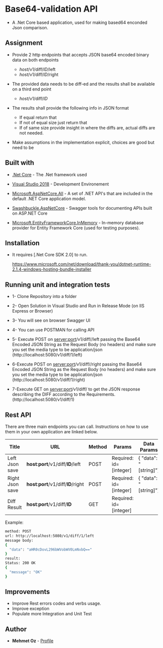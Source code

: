 # Base64-validation API

* A .Net Core based application, used for making based64 enconded Json comparison.

## Assignment

* Provide 2 http endpoints that accepts JSON base64 encoded binary data on both
endpoints
  * _host_/v1/diff/_ID_/left 
  * _host_/v1/diff/_ID_/right
* The provided data needs to be diff-ed and the results shall be available on a third end
point
  * _host_/v1/diff/_ID_

* The results shall provide the following info in JSON format
  * If equal return that
  * If not of equal size just return that
  * If of same size provide insight in where the diffs are, actual diffs are not needed.

* Make assumptions in the implementation explicit, choices are good but need to be

## Built with

* [.Net Core](SDK) - The .Net framework used
* [Visual Studio 2018](IDE) - Development Environement

* [Microsoft.AspNetCore.All](Package)  - A set of .NET API's that are included in the default .NET Core application model.
* [Swashbuckle.AspNetCore](Package) - Swagger tools for documenting APIs built on ASP.NET Core
* [Microsoft.EntityFrameworkCore.InMemory](Package) - In-memory database provider for Entity Framework Core (used for testing purposes).


## Installation

* It requires [.Net Core SDK 2.0] to run.

  https://www.microsoft.com/net/download/thank-you/dotnet-runtime-2.1.4-windows-hosting-bundle-installer


## Running unit and integration tests

* 1- Clone Repository into a folder

* 2- Open Solution in Visual Studio and Run in Release Mode (on IIS Express or Browser)

* 3- You will see on browser Swagger UI 

* 4- You can use POSTMAN for calling API

* 5- Execute POST on <server:port>/v1/diff/<id>/left passing the Base64 Encoded JSON String as the Request Body (no headers) and make sure you set the media type to be application/json (http://localhost:5080/v1/diff/1/left)
  
* 6-Execute POST on <server:port>/v1/diff/<id>/right passing the Base64 Encoded JSON String as the Request Body (no headers) and make sure you set the media type to be application/json (http://localhost:5080/v1/diff/1/right)
  
* 7-Execute GET on <server:port>/v1/diff/<id> to get the JSON response describing the DIFF according to the Requirements.(http://localhost:5080/v1/diff/1)


## Rest API

There are three main endpoints you can call. Instructions on how to use them in your own application are linked below.

| Title | URL | Method | Params | Data Params
| ------ | ------ | ------ | ------ | ------ |
| Left Json save | **host**:**port**/v1/diff/**ID**/left | POST |Required: id=[integer] | { "data": "[string]"} |
| Right Json save |**host**:**port**/v1/diff/**ID**/right | POST | Required: id=[integer] |{ "data": "[string]"} |
| Diff Result |**host**:**port**/v1/diff/**ID** | GET | Required: id=[integer] | 

Example:
```sh
method: POST
url: http://localhost:5080/v1/diff/1/left
message body: 
{
  "data": "aHR0cDovL296bWVobWV0LmNvbQ=="
}
result:
Status: 200 OK
{
  "message": "OK"
}
```

## Improvements

 - Improve Rest errors codes and verbs usage.
 - Improve exception
 - Populate more Integration and Unit Test
 
## Author

* **Mehmet Oz** - [Profile](https://www.linkedin.com/in/mehmetozz/en)
